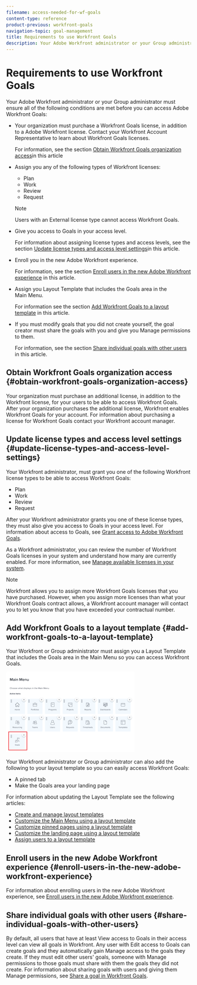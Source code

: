 ```yaml
---
filename: access-needed-for-wf-goals
content-type: reference
product-previous: workfront-goals
navigation-topic: goal-management
title: Requirements to use Workfront Goals
description: Your Adobe Workfront administrator or your Group administrator must ensure all of the following conditions are met before you can access Adobe Workfront Goals - EDIT ME.
---
```


# Requirements to use Workfront Goals

Your Adobe Workfront administrator or your Group administrator must ensure all of the following conditions are met before you can access Adobe Workfront Goals:

* Your organization must purchase a Workfront Goals license, in addition to a Adobe Workfront license. Contact your Workfront Account Representative to learn about Workfront Goals licenses.

  For information, see the section [Obtain Workfront Goals organization access](#obtain-workfront-goals-organization-access)in this article

* Assign you any of the following types of Workfront licenses:

   * Plan
   * Work
   * Review
   * Request

  >[!NOTE]
  >
  >Users with an External license type cannot access Workfront Goals.

* Give you access to Goals in your access level.

  For information about assigning license types and access levels, see the section [Update license types and access level settings](#update-license-types-and-access-level-settings)in this article. 

* Enroll you in the new Adobe Workfront experience.

  For information, see the section [Enroll users in the new Adobe Workfront experience](#enroll-users-in-the-new-adobe-workfront-experience) in this article. 

* Assign you Layout Template that includes the Goals area in the Main&nbsp;Menu.

  For information see the section [Add Workfront Goals to a layout template](#add-workfront-goals-to-a-layout-template) in this article. 

* If you must modify goals that you did not create yourself, the goal creator must share the goals with you and give you Manage permissions to them.

  For information, see the section [Share individual goals with other users](#share-individual-goals-with-other-users) in this article.

## Obtain Workfront Goals organization access {#obtain-workfront-goals-organization-access}

Your organization must purchase an additional license, in addition to the Workfront license, for your users to be able to access Workfront Goals. After your organization purchases the additional license, Workfront enables Workfront Goals for your account. For information about purchasing a license for Workfront Goals contact your Workfront account manager.

## Update license types and access level settings  {#update-license-types-and-access-level-settings}

Your Workfront administrator, must grant you one of the following Workfront license types to be able to access Workfront Goals:

* Plan
* Work 
* Review
* Request

After your Workfront administrator grants you one of these license types, they must also give you access to Goals in your access level. For information about access to Goals, see [Grant access to Adobe Workfront Goals](../../administration-and-setup/add-users/configure-and-grant-access/grant-access-goals.md).

As a Workfront administrator, you can review the number of Workfront Goals licenses in your system and understand how many are currently enabled. For more information, see [Manage available licenses in your system](../../administration-and-setup/get-started-wf-administration/manage-available-licenses-in-your-system.md).

>[!NOTE]
>
>Workfront allows you to assign more Workfront Goals licenses that you have purchased. However, when you assign more licenses than what your Workfront Goals contract allows, a Workfront account manager will contact you to let you know that you have exceeded your contractual number.

## Add Workfront Goals to a layout template {#add-workfront-goals-to-a-layout-template}

Your Workfront or Group administrator must assign you a Layout Template that includes the Goals area in the Main Menu so you can access Workfront Goals.

![](assets/layout-template-align-highlighted-350x220.png)

Your Workfront administrator or Group administrator can also add the following to your layout template so you can easily access Workfront Goals:

* A pinned tab
* Make the Goals area your landing page

For information about updating the Layout Template see the following articles:

* [Create and manage layout templates](../../administration-and-setup/customize-workfront/use-layout-templates/create-and-manage-layout-templates.md) 
* [Customize the Main Menu using a layout template](../../administration-and-setup/customize-workfront/use-layout-templates/customize-main-menu.md) 
* [Customize pinned pages using a layout template](../../administration-and-setup/customize-workfront/use-layout-templates/customize-pinned-pages.md) 
* [Customize the landing page using a layout template](../../administration-and-setup/customize-workfront/use-layout-templates/customize-landing-page.md) 
* [Assign users to a layout template](../../administration-and-setup/customize-workfront/use-layout-templates/assign-users-to-layout-template.md)

## Enroll users in the new Adobe Workfront experience {#enroll-users-in-the-new-adobe-workfront-experience}

For information about enrolling users in the new Adobe Workfront experience, see [Enroll users in the new Adobe Workfront experience](../../administration-and-setup/add-users/create-and-manage-users/enroll-users-new-workfront-experience.md).

## Share individual goals with other users {#share-individual-goals-with-other-users}

By default, all users that have at least View access to Goals in their access level can view all goals in Workfront. Any user with Edit access to&nbsp;Goals can create goals and they automatically gain Manage access to the goals they create. If they must edit other users' goals, someone with Manage permissions to those goals must share with them the goals they did not create. For information about sharing goals with users and giving them Manage permissions, see [Share a goal in Workfront Goals](../../workfront-goals/workfront-goals-settings/share-a-goal.md). 
